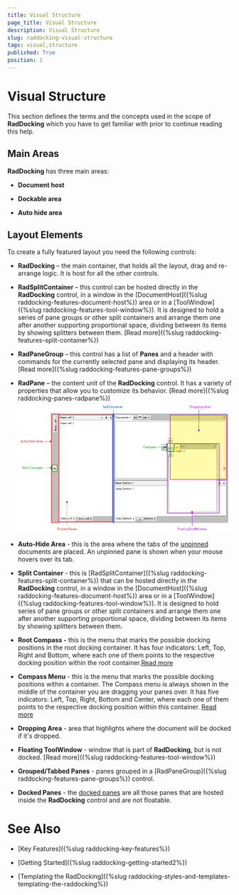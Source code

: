 ```yaml
---
title: Visual Structure
page_title: Visual Structure
description: Visual Structure
slug: raddocking-visual-structure
tags: visual,structure
published: True
position: 1
---
```


# Visual Structure

This section defines the terms and the concepts used in the scope of __RadDocking__ which you have to get familiar with prior to continue reading this help.

## Main Areas

__RadDocking__ has three main areas:
  
* __Document host__

* __Dockable area__

* __Auto hide area__

## Layout Elements

To create a fully featured layout you need the following controls: 

* __RadDocking__ – the main container, that holds all the layout, drag and re-arrange logic. It is host for all the other controls.

* __RadSplitContainer__ – this control can be hosted directly in the __RadDocking__ control, in a window in the [DocumentHost]({%slug raddocking-features-document-host%}) area or in a [ToolWindow]({%slug raddocking-features-tool-window%}). It is designed to hold a series of pane groups or other split containers and arrange them one after another supporting proportional space, dividing between its items by showing splitters between them. [Read more]({%slug raddocking-features-split-container%})

* __RadPaneGroup__ – this control has a list of __Panes__ and a header with commands for the currently selected pane and displaying its header. [Read more]({%slug raddocking-features-pane-groups%})

* __RadPane__ – the content unit of the __RadDocking__ control. It has a variety of properties that allow you to customize its behavior. [Read more]({%slug raddocking-panes-radpane%})![Rad Docking Visual Structure 2](images/RadDocking_VisualStructure_2.png)

* __Auto-Hide Area__ - this is the area where the tabs of the [unpinned](#Unpinned_Panes) documents are placed. An unpinned pane is shown when your mouse hovers over its tab.

* __Split Container__ - this is [RadSplitContainer]({%slug raddocking-features-split-container%}) that can be hosted directly in the __RadDocking__ control, in a window in the [DocumentHost]({%slug raddocking-features-document-host%}) area or in a [ToolWindow]({%slug raddocking-features-tool-window%}). It is designed to hold series of pane groups or other split containers and arrange them one after another supporting proportional space, dividing between its items by showing splitters between them.

* __Root Compass -__  this is the menu that marks the possible docking positions in the root docking container. It has four indicators: Left, Top, Right and Bottom, where each one of them points to the respective docking position within the root container.[Read more](#Root_Compass)

* __Compass Menu__ - this is the menu that marks the possible docking positions within a container. The Compass menu is always shown in the middle of the container you are dragging your panes over. It has five indicators: Left, Top, Right, Bottom and Center, where each one of them points to the respective docking position within this container. [Read more](#Compass)

* __Dropping Area__ - area that highlights where the document will be docked if it's dropped.

* __Floating ToolWindow__ - window that is part of __RadDocking__, but is not docked. [Read more]({%slug raddocking-features-tool-window%})

* __Grouped/Tabbed Panes__ - panes grouped in a [RadPaneGroup]({%slug raddocking-features-pane-groups%}) control.

* __Docked Panes__ - the [docked panes](#Docking_Panes) are all those panes that are hosted inside the __RadDocking__ control and are not floatable.

# See Also

 * [Key Features]({%slug raddocking-key-features%})

 * [Getting Started]({%slug raddocking-getting-started2%})

 * [Templating the RadDocking]({%slug raddocking-styles-and-templates-templating-the-raddocking%})
